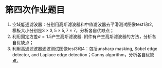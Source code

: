 # 第四次作业题目

1. 空域低通滤波器：分别用高斯滤波器和中值滤波器去平滑测试图像test1和2，模板大小分别是$3\times3,5\times5,7\times7$，分析各自优缺点；
2. 利用固定方差$\sigma=1.5$产生高斯滤波器. 附件有产生高斯滤波器的方法，分析各自优缺点；
3. 利用高通滤波器滤波测试图像test3和4：包括unsharp masking, Sobel edge detector, and Laplace edge detection；Canny algorithm，分析各自优缺点。
